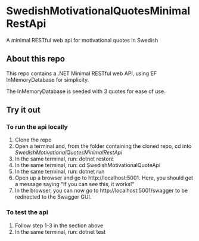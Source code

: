 # SwedishMotivationalQuotesMinimalRestApi
A minimal RESTful web api for motivational quotes in Swedish

## About this repo
This repo contains a .NET Minimal RESTful web API, using EF InMemoryDatabase for simplicity.

The InMemoryDatabase is seeded with 3 quotes for ease of use.


## Try it out
### To run the api locally
1. Clone the repo
2. Open a terminal and, from the folder containing the cloned repo, cd into _SwedishMotivationalQuotesMinimalRestApi_ 
3. In the same terminal, run: dotnet restore
4. In the same terminal, run: cd SwedishMotivationalQuoteApi
5. In the same terminal, run: dotnet run
6. Open up a browser and go to http://localhost:5001. Here, you should get a message saying "If you can see this, it works!"
7. In the browser, you can now go to http://localhost:5001/swagger to be redirected to the Swagger GUI.


### To test the api
1. Follow step 1-3 in the section above
2. In the same terminal, run: dotnet test
